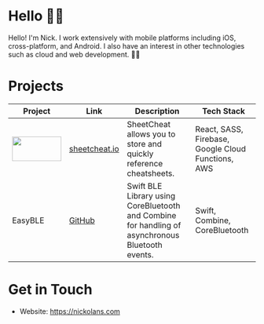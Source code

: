 # Hello 👋🏻

Hello! I'm Nick. I work extensively with mobile platforms including iOS, cross-platform, and Android. I also have an interest in other technologies such as cloud and web development. 🧑‍💻

# Projects
| Project      | Link | Description | Tech Stack |
| ----------- | ----------- | ----------- | ----------- |
| <img src="https://sheetcheat.io/assets/logo-9bde5576.svg"  width="100" height="50" />     | [sheetcheat.io](https://sheetcheat.io) | SheetCheat allows you to store and quickly reference cheatsheets. | React, SASS, Firebase, Google Cloud Functions, AWS |
| EasyBLE    | [GitHub](https://github.com/Nickolans/EasyBLE) | Swift BLE Library using CoreBluetooth and Combine for handling of asynchronous Bluetooth events.  | Swift, Combine, CoreBluetooth |

# Get in Touch
- Website: https://nickolans.com
<!--
**Nickolans/nickolans** is a ✨ _special_ ✨ repository because its `README.md` (this file) appears on your GitHub profile.

Here are some ideas to get you started:

- 🔭 I’m currently working on ...
- 🌱 I’m currently learning ...
- 👯 I’m looking to collaborate on ...
- 🤔 I’m looking for help with ...
- 💬 Ask me about ...
- 📫 How to reach me: ...
- 😄 Pronouns: ...
- ⚡ Fun fact: ...
-->
